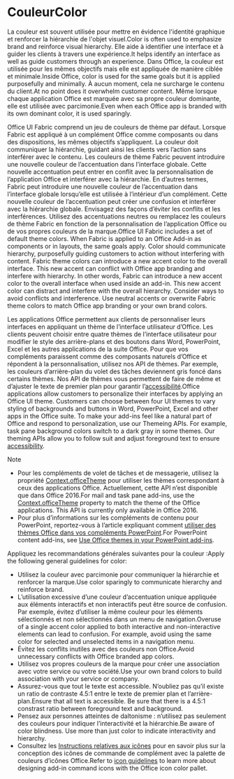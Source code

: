 # <a name="color"></a><span data-ttu-id="87c8c-101">Couleur</span><span class="sxs-lookup"><span data-stu-id="87c8c-101">Color</span></span>
<span data-ttu-id="87c8c-102">La couleur est souvent utilisée pour mettre en évidence l'identité graphique et renforcer la hiérarchie de l'objet visuel.</span><span class="sxs-lookup"><span data-stu-id="87c8c-102">Color is often used to emphasize brand and reinforce visual hierarchy.</span></span> <span data-ttu-id="87c8c-103">Elle aide à identifier une interface et à guider les clients à travers une expérience.</span><span class="sxs-lookup"><span data-stu-id="87c8c-103">It helps identify an interface as well as guide customers through an experience.</span></span> <span data-ttu-id="87c8c-104">Dans Office, la couleur est utilisée pour les mêmes objectifs mais elle est appliquée de manière ciblée et minimale.</span><span class="sxs-lookup"><span data-stu-id="87c8c-104">Inside Office, color is used for the same goals but it is applied purposefully and minimally.</span></span> <span data-ttu-id="87c8c-105">À aucun moment, cela ne surcharge le contenu du client.</span><span class="sxs-lookup"><span data-stu-id="87c8c-105">At no point does it overwhelm customer content.</span></span> <span data-ttu-id="87c8c-106">Même lorsque chaque application Office est marquée avec sa propre couleur dominante, elle est utilisée avec parcimonie.</span><span class="sxs-lookup"><span data-stu-id="87c8c-106">Even when each Office app is branded with its own dominant color, it is used sparingly.</span></span>

<span data-ttu-id="87c8c-p102">Office UI Fabric comprend un jeu de couleurs de thème par défaut. Lorsque Fabric est appliqué à un complément Office comme composants ou dans des dispositions, les mêmes objectifs s’appliquent. La couleur doit communiquer la hiérarchie, guidant ainsi les clients vers l’action sans interférer avec le contenu. Les couleurs de thème Fabric peuvent introduire une nouvelle couleur de l’accentuation dans l’interface globale. Cette nouvelle accentuation peut entrer en conflit avec la personnalisation de l’application Office et interférer avec la hiérarchie. En d’autres termes, Fabric peut introduire une nouvelle couleur de l’accentuation dans l’interface globale lorsqu’elle est utilisée à l’intérieur d’un complément. Cette nouvelle couleur de l’accentuation peut créer une confusion et interférer avec la hiérarchie globale. Envisagez des façons d’éviter les conflits et les interférences. Utilisez des accentuations neutres ou remplacez les couleurs de thème Fabric en fonction de la personnalisation de l’application Office ou de vos propres couleurs de la marque.</span><span class="sxs-lookup"><span data-stu-id="87c8c-p102">Office UI Fabric includes a set of default theme colors. When Fabric is applied to an Office Add-in as components or in layouts, the same goals apply. Color should communicate hierarchy, purposefully guiding customers to action without interfering with content. Fabric theme colors can introduce a new accent color to the overall interface. This new accent can conflict with Office app branding and interfere with hierarchy. In other words, Fabric can introduce a new accent color to the overall interface when used inside an add-in. This new accent color can distract and interfere with the overall hierarchy. Consider ways to avoid conflicts and interference. Use neutral accents or overwrite Fabric theme colors to match Office app branding or your own brand colors.</span></span>

<span data-ttu-id="87c8c-p103">Les applications Office permettent aux clients de personnaliser leurs interfaces en appliquant un thème de l’interface utilisateur d’Office. Les clients peuvent choisir entre quatre thèmes de l’interface utilisateur pour modifier le style des arrière-plans et des boutons dans Word, PowerPoint, Excel et les autres applications de la suite Office. Pour que vos compléments paraissent comme des composants naturels d’Office et répondent à la personnalisation, utilisez nos API de thèmes. Par exemple, les couleurs d’arrière-plan du volet des tâches deviennent gris foncé dans certains thèmes. Nos API de thèmes vous permettent de faire de même et d’ajuster le texte de premier plan pour garantir l’[accessibilité](../design/accessibility-guidelines.md).</span><span class="sxs-lookup"><span data-stu-id="87c8c-p103">Office applications allow customers to personalize their interfaces by applying an Office UI theme. Customers can choose between four UI themes to vary styling of backgrounds and buttons in Word, PowerPoint, Excel and other apps in the Office suite. To make your add-ins feel like a natural part of Office and respond to personalization, use our Themeing APIs. For example, task pane background colors switch to a dark gray in some themes. Our theming APIs allow you to follow suit and adjust foreground text to ensure [accessibility](../design/accessibility-guidelines.md).</span></span>

> [!NOTE]
> - <span data-ttu-id="87c8c-p104">Pour les compléments de volet de tâches et de messagerie, utilisez la propriété [Context.officeTheme](https://dev.office.com/reference/add-ins/shared/office.context.officetheme) pour utiliser les thèmes correspondant à ceux des applications Office. Actuellement, cette API n’est disponible que dans Office 2016.</span><span class="sxs-lookup"><span data-stu-id="87c8c-p104">For mail and task pane add-ins, use the [Context.officeTheme](https://dev.office.com/reference/add-ins/shared/office.context.officetheme) property to match the theme of the Office applications. This API is currently only available in Office 2016.</span></span>
> - <span data-ttu-id="87c8c-123">Pour plus d’informations sur les compléments de contenu pour PowerPoint, reportez-vous à l’article expliquant comment [utiliser des thèmes Office dans vos compléments PowerPoint](../powerpoint/use-document-themes-in-your-powerpoint-add-ins.md).</span><span class="sxs-lookup"><span data-stu-id="87c8c-123">For PowerPoint content add-ins, see [Use Office themes in your PowerPoint add-ins](../powerpoint/use-document-themes-in-your-powerpoint-add-ins.md).</span></span>

<span data-ttu-id="87c8c-124">Appliquez les recommandations générales suivantes pour la couleur :</span><span class="sxs-lookup"><span data-stu-id="87c8c-124">Apply the following general guidelines for color:</span></span>

* <span data-ttu-id="87c8c-125">Utilisez la couleur avec parcimonie pour communiquer la hiérarchie et renforcer la marque.</span><span class="sxs-lookup"><span data-stu-id="87c8c-125">Use color sparingly to communicate hierarchy and reinforce brand.</span></span>
* <span data-ttu-id="87c8c-p105">L’utilisation excessive d’une couleur d’accentuation unique appliquée aux éléments interactifs et non interactifs peut être source de confusion. Par exemple, évitez d’utiliser la même couleur pour les éléments sélectionnés et non sélectionnés dans un menu de navigation.</span><span class="sxs-lookup"><span data-stu-id="87c8c-p105">Overuse of a single accent color applied to both interactive and non-interactive elements can lead to confusion. For example, avoid using the same color for selected and unselected items in a navigation menu.</span></span>
* <span data-ttu-id="87c8c-128">Évitez les conflits inutiles avec des couleurs non Office.</span><span class="sxs-lookup"><span data-stu-id="87c8c-128">Avoid unnecessary conflicts with Office branded app colors.</span></span>
* <span data-ttu-id="87c8c-129">Utilisez vos propres couleurs de la marque pour créer une association avec votre service ou votre société.</span><span class="sxs-lookup"><span data-stu-id="87c8c-129">Use your own brand colors to build association with your service or company.</span></span>
* <span data-ttu-id="87c8c-p106">Assurez-vous que tout le texte est accessible. N’oubliez pas qu’il existe un ratio de contraste 4.5:1 entre le texte de premier plan et l’arrière-plan.</span><span class="sxs-lookup"><span data-stu-id="87c8c-p106">Ensure that all text is accessible. Be sure that there is a 4.5:1 constrast ratio between foreground text and background.</span></span>
* <span data-ttu-id="87c8c-p107">Pensez aux personnes atteintes de daltonisme : n’utilisez pas seulement des couleurs pour indiquer l’interactivité et la hiérarchie.</span><span class="sxs-lookup"><span data-stu-id="87c8c-p107">Be aware of color blindness. Use more than just color to indicate interactivity and hierarchy.</span></span>
* <span data-ttu-id="87c8c-134">Consultez les [Instructions relatives aux icônes](../design/add-in-icons.md) pour en savoir plus sur la conception des icônes de commande de complément avec la palette de couleurs d’icônes Office.</span><span class="sxs-lookup"><span data-stu-id="87c8c-134">Refer to [icon guidelines](../design/add-in-icons.md) to learn more about designing add-in command icons with the Office icon color pallet.</span></span>